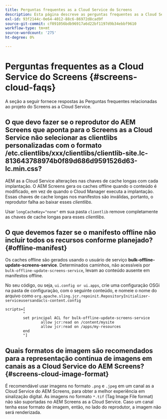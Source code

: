 ```yaml
---
title: Perguntas frequentes as a Cloud Service do Screens
description: Esta página descreve as perguntas frequentes as a Cloud Service do Screens.
exl-id: 93f2144c-0e64-4012-88c6-86972d8cad9f
source-git-commit: cf091056bdb96917a6d22bf1197d9b34ebbf9610
workflow-type: tm+mt
source-wordcount: '275'
ht-degree: 0%

---
```


# Perguntas frequentes as a Cloud Service do Screens {#screens-cloud-faqs}

A seção a seguir fornece respostas às Perguntas frequentes relacionadas ao projeto do Screens as a Cloud Service.

## O que devo fazer se o reprodutor do AEM Screens que aponta para o Screens as a Cloud Service não selecionar as clientlibs personalizadas com o formato /etc.clientlibs/xxx/clientlibs/clientlib-site.lc-813643788974b0f89d686d9591526d63-lc.min.css?

AEM as a Cloud Service alterações nas chaves de cache longas com cada implantação. O AEM Screens gera os caches offline quando o conteúdo é modificado, em vez de quando o Cloud Manager executa a implantação. Essas chaves de cache longas nos manifestos são inválidas, portanto, o reprodutor falha ao baixar esses *clientlibs*.

Usar `longCacheKey="none"` em sua pasta `clientlib` remove completamente as chaves de cache longas para esses *clientlibs*.


## O que devemos fazer se o manifesto offline não incluir todos os recursos conforme planejado? {#offline-manifest}

Os caches offline são gerados usando o usuário de serviço **bulk-offline-update-screens-service**. Determinados caminhos, não acessíveis por `bulk-offline-update-screens-service`, levam ao conteúdo ausente em manifestos offline.

No seu código, ou seja, `ui.config or ui.apps`, crie uma configuração OSGi na pasta de configuração, com o seguinte conteúdo, e nomeie o nome do arquivo como `org.apache.sling.jcr.repoinit.RepositoryInitializer-serviceusersandacls-content.config`

```
scripts=[
        "
        set principal ACL for bulk-offline-update-screens-service
                allow jcr:read on /content/mysite
                allow jcr:read on /apps/my-resources
        end
        "] 
```

## Quais formatos de imagem são recomendados para a representação contínua de imagens em canais as a Cloud Service do AEM Screens?{#screens-cloud-image-format}

É recomendável usar imagens no formato `.png` e `.jpeg` em um canal as a Cloud Service do AEM Screens, para obter a melhor experiência em sinalização digital.
As imagens no formato `*.tif` (Tag Image File format) não são suportadas no AEM Screens as a Cloud Service. Caso um canal tenha esse formato de imagem, então, no lado do reprodutor, a imagem não será renderizada.